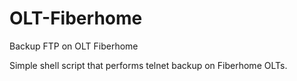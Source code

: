 # OLT-Fiberhome
Backup FTP on OLT Fiberhome


Simple shell script that performs telnet backup on Fiberhome OLTs.
